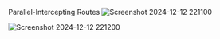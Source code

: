   Parallel-Intercepting Routes
![Screenshot 2024-12-12 221100](https://github.com/user-attachments/assets/1826979f-ba74-477c-b1ea-a5858ab80762)


![Screenshot 2024-12-12 221200](https://github.com/user-attachments/assets/d068a96a-b18a-40b5-b441-86958f2531be)
